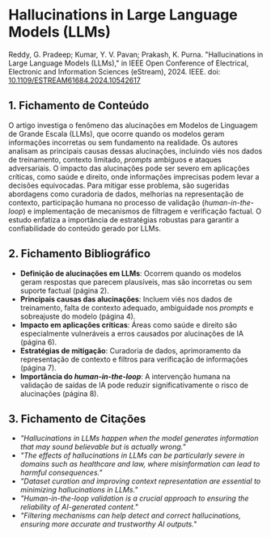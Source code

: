 # Hallucinations in Large Language Models (LLMs)

Reddy, G. Pradeep; Kumar, Y. V. Pavan; Prakash, K. Purna. "Hallucinations in Large Language Models (LLMs)," in IEEE Open Conference of Electrical, Electronic and Information Sciences (eStream), 2024. 
IEEE. doi: [10.1109/ESTREAM61684.2024.10542617](https://doi.org/10.1109/ESTREAM61684.2024.10542617)

## 1. Fichamento de Conteúdo

O artigo investiga o fenômeno das alucinações em Modelos de Linguagem de Grande Escala (LLMs), que ocorre quando os modelos geram informações incorretas ou sem fundamento na realidade.
Os autores analisam as principais causas dessas alucinações, incluindo viés nos dados de treinamento, contexto limitado, _prompts_ ambíguos e ataques adversariais. O impacto das alucinações pode ser severo em aplicações críticas,
como saúde e direito, onde informações imprecisas podem levar a decisões equivocadas. Para mitigar esse problema, são sugeridas abordagens como curadoria de dados, melhorias na representação de contexto, participação humana no processo de validação (_human-in-the-loop_) e implementação de mecanismos de filtragem e verificação factual.
O estudo enfatiza a importância de estratégias robustas para garantir a confiabilidade do conteúdo gerado por LLMs.

## 2. Fichamento Bibliográfico

* **Definição de alucinações em LLMs**: Ocorrem quando os modelos geram respostas que parecem plausíveis, mas são incorretas ou sem suporte factual (página 2).
* **Principais causas das alucinações**: Incluem viés nos dados de treinamento, falta de contexto adequado, ambiguidade nos _prompts_ e sobreajuste do modelo (página 4).
* **Impacto em aplicações críticas**: Áreas como saúde e direito são especialmente vulneráveis a erros causados por alucinações de IA (página 6).
* **Estratégias de mitigação**: Curadoria de dados, aprimoramento da representação de contexto e filtros para verificação de informações (página 7).
* **Importância do _human-in-the-loop_**: A intervenção humana na validação de saídas de IA pode reduzir significativamente o risco de alucinações (página 8).

## 3. Fichamento de Citações

* _"Hallucinations in LLMs happen when the model generates information that may sound believable but is actually wrong."_
* _"The effects of hallucinations in LLMs can be particularly severe in domains such as healthcare and law, where misinformation can lead to harmful consequences."_
* _"Dataset curation and improving context representation are essential to minimizing hallucinations in LLMs."_
* _"Human-in-the-loop validation is a crucial approach to ensuring the reliability of AI-generated content."_
* _"Filtering mechanisms can help detect and correct hallucinations, ensuring more accurate and trustworthy AI outputs."_
